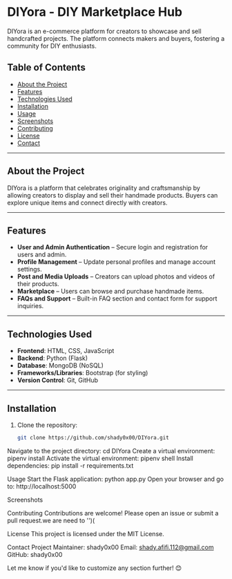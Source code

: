 # DIYora - DIY Marketplace Hub

DIYora is an e-commerce platform for creators to showcase and sell handcrafted projects. The platform connects makers and buyers, fostering a community for DIY enthusiasts.

## Table of Contents
- [About the Project](#about-the-project)
- [Features](#features)
- [Technologies Used](#technologies-used)
- [Installation](#installation)
- [Usage](#usage)
- [Screenshots](#screenshots)
- [Contributing](#contributing)
- [License](#license)
- [Contact](#contact)

---

## About the Project
DIYora is a platform that celebrates originality and craftsmanship by allowing creators to display and sell their handmade products. Buyers can explore unique items and connect directly with creators.

---

## Features
- **User and Admin Authentication** – Secure login and registration for users and admin.
- **Profile Management** – Update personal profiles and manage account settings.
- **Post and Media Uploads** – Creators can upload photos and videos of their products.
- **Marketplace** – Users can browse and purchase handmade items.
- **FAQs and Support** – Built-in FAQ section and contact form for support inquiries.

---

## Technologies Used
- **Frontend**: HTML, CSS, JavaScript
- **Backend**: Python (Flask)
- **Database**: MongoDB (NoSQL)
- **Frameworks/Libraries**: Bootstrap (for styling)
- **Version Control**: Git, GitHub

---

## Installation
1. Clone the repository:
   ```bash
   git clone https://github.com/shady0x00/DIYora.git
Navigate to the project directory:
  cd DIYora
Create a virtual environment:
  pipenv install
Activate the virtual environment:
  pipenv shell
Install dependencies:
  pip install -r requirements.txt

  
Usage
Start the Flask application:
  python app.py
  Open your browser and go to:
  http://localhost:5000

  
Screenshots



Contributing
Contributions are welcome! Please open an issue or submit a pull request.we are need to '')(

License
This project is licensed under the MIT License.

Contact
Project Maintainer: shady0x00
Email: shady.afifi.112@gmail.com
GitHub: shady0x00


Let me know if you'd like to customize any section further! 😊





